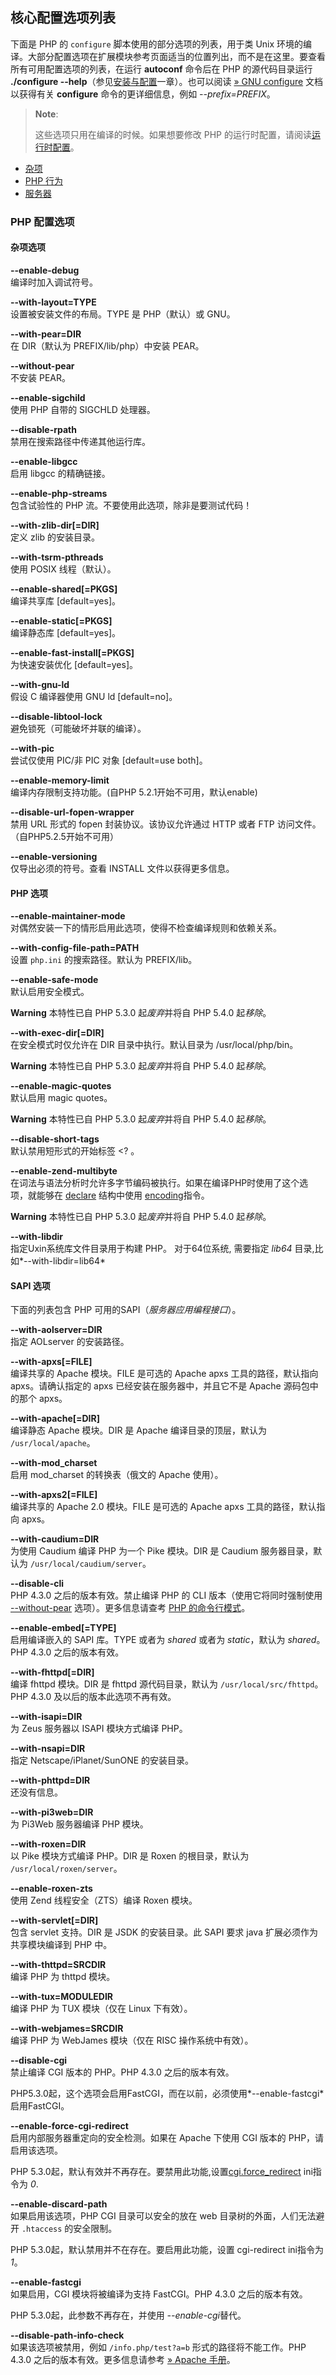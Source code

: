 核心配置选项列表
----------------

下面是 PHP 的 `configure` 脚本使用的部分选项的列表，用于类 Unix
环境的编译。大部分配置选项在扩展模块参考页面适当的位置列出，而不是在这里。要查看所有可用配置选项的列表，在运行
**autoconf** 命令后在 PHP 的源代码目录运行 **./configure
--help**（参见<a href="/install.html" class="link">安装与配置</a>一章）。也可以阅读
<a href="http://www.airs.com/ian/configure/" class="link external">» GNU configure</a>
文档以获得有关 **configure** 命令的更详细信息，例如 *--prefix=PREFIX*。

> **Note**:
>
> 这些选项只用在编译的时候。如果想要修改 PHP
> 的运行时配置，请阅读<a href="/configuration.html" class="link">运行时配置</a>。

-   <span class="simpara">
    <a href="/configure/about.html#configure.options.misc" class="link">杂项</a>
    </span>
-   <span class="simpara">
    <a href="/configure/about.html#configure.options.php" class="link">PHP 行为</a>
    </span>
-   <span class="simpara">
    <a href="/configure/about.html#configure.options.servers" class="link">服务器</a>
    </span>

### PHP 配置选项

#### 杂项选项

**--enable-debug**  
编译时加入调试符号。

**--with-layout=TYPE**  
设置被安装文件的布局。TYPE 是 PHP（默认）或 GNU。

**--with-pear=DIR**  
在 DIR（默认为 PREFIX/lib/php）中安装 PEAR。

**--without-pear**  
不安装 PEAR。

**--enable-sigchild**  
使用 PHP 自带的 SIGCHLD 处理器。

**--disable-rpath**  
禁用在搜索路径中传递其他运行库。

**--enable-libgcc**  
启用 libgcc 的精确链接。

**--enable-php-streams**  
包含试验性的 PHP 流。不要使用此选项，除非是要测试代码！

**--with-zlib-dir\[=DIR\]**  
定义 zlib 的安装目录。

**--with-tsrm-pthreads**  
使用 POSIX 线程（默认）。

**--enable-shared\[=PKGS\]**  
编译共享库 \[default=yes\]。

**--enable-static\[=PKGS\]**  
编译静态库 \[default=yes\]。

**--enable-fast-install\[=PKGS\]**  
为快速安装优化 \[default=yes\]。

**--with-gnu-ld**  
假设 C 编译器使用 GNU ld \[default=no\]。

**--disable-libtool-lock**  
避免锁死（可能破坏并联的编译）。

**--with-pic**  
尝试仅使用 PIC/非 PIC 对象 \[default=use both\]。

**--enable-memory-limit**  
编译内存限制支持功能。(自PHP 5.2.1开始不可用，默认enable)

**--disable-url-fopen-wrapper**  
禁用 URL 形式的 fopen 封装协议。该协议允许通过 HTTP 或者 FTP 访问文件。
（自PHP5.2.5开始不可用）

**--enable-versioning**  
仅导出必须的符号。查看 INSTALL 文件以获得更多信息。

#### PHP 选项

**--enable-maintainer-mode**  
对偶然安装一下的情形启用此选项，使得不检查编译规则和依赖关系。

**--with-config-file-path=PATH**  
设置 `php.ini` 的搜索路径。默认为 PREFIX/lib。

**--enable-safe-mode**  
默认启用安全模式。

**Warning**
本特性已自 PHP 5.3.0 起*废弃*并将自 PHP 5.4.0 起*移除*。

**--with-exec-dir\[=DIR\]**  
在安全模式时仅允许在 DIR 目录中执行。默认目录为 /usr/local/php/bin。

**Warning**
本特性已自 PHP 5.3.0 起*废弃*并将自 PHP 5.4.0 起*移除*。

**--enable-magic-quotes**  
默认启用 magic quotes。

**Warning**
本特性已自 PHP 5.3.0 起*废弃*并将自 PHP 5.4.0 起*移除*。

**--disable-short-tags**  
默认禁用短形式的开始标签 \<? 。

**--enable-zend-multibyte**  
在词法与语法分析时允许多字节编码被执行。如果在编译PHP时使用了这个选项，就能够在
<a href="/control-structures/declare.html" class="link">declare</a>
结构中使用
<a href="/control-structures/declare.html#control-structures.declare.encoding" class="link">encoding</a>指令。

**Warning**
本特性已自 PHP 5.3.0 起*废弃*并将自 PHP 5.4.0 起*移除*。

**--with-libdir**  
指定Uxin系统库文件目录用于构建 PHP。 对于64位系统, 需要指定 *lib64*
目录,比如*--with-libdir=lib64*

#### SAPI 选项

下面的列表包含 PHP 可用的SAPI（*服务器应用编程接口*）。

**--with-aolserver=DIR**  
指定 AOLserver 的安装路径。

**--with-apxs\[=FILE\]**  
编译共享的 Apache 模块。FILE 是可选的 Apache apxs 工具的路径，默认指向
apxs。请确认指定的 apxs 已经安装在服务器中，并且它不是 Apache
源码包中的那个 apxs。

**--with-apache\[=DIR\]**  
编译静态 Apache 模块。DIR 是 Apache 编译目录的顶层，默认为
`/usr/local/apache`。

**--with-mod\_charset**  
启用 mod\_charset 的转换表（俄文的 Apache 使用）。

**--with-apxs2\[=FILE\]**  
编译共享的 Apache 2.0 模块。FILE 是可选的 Apache apxs
工具的路径，默认指向 apxs。

**--with-caudium=DIR**  
为使用 Caudium 编译 PHP 为一个 Pike 模块。DIR 是 Caudium
服务器目录，默认为 `/usr/local/caudium/server`。

**--disable-cli**  
PHP 4.3.0 之后的版本有效。禁止编译 PHP 的 CLI 版本（使用它将同时强制使用
<a href="/configure/about.html#configure.without-pear" class="link">--without-pear</a>
选项）。更多信息请查考
<a href="/features/commandline.html" class="link">PHP 的命令行模式</a>。

**--enable-embed\[=TYPE\]**  
启用编译嵌入的 SAPI 库。TYPE 或者为 *shared* 或者为 *static*，默认为
*shared*。PHP 4.3.0 之后的版本有效。

**--with-fhttpd\[=DIR\]**  
编译 fhttpd 模块。DIR 是 fhttpd 源代码目录，默认为
`/usr/local/src/fhttpd`。PHP 4.3.0 及以后的版本此选项不再有效。

**--with-isapi=DIR**  
为 Zeus 服务器以 ISAPI 模块方式编译 PHP。

**--with-nsapi=DIR**  
指定 Netscape/iPlanet/SunONE 的安装目录。

**--with-phttpd=DIR**  
还没有信息。

**--with-pi3web=DIR**  
为 Pi3Web 服务器编译 PHP 模块。

**--with-roxen=DIR**  
以 Pike 模块方式编译 PHP。DIR 是 Roxen 的根目录，默认为
`/usr/local/roxen/server`。

**--enable-roxen-zts**  
使用 Zend 线程安全（ZTS）编译 Roxen 模块。

**--with-servlet\[=DIR\]**  
包含 servlet 支持。DIR 是 JSDK 的安装目录。此 SAPI 要求 java
扩展必须作为共享模块编译到 PHP 中。

**--with-thttpd=SRCDIR**  
编译 PHP 为 thttpd 模块。

**--with-tux=MODULEDIR**  
编译 PHP 为 TUX 模块（仅在 Linux 下有效）。

**--with-webjames=SRCDIR**  
编译 PHP 为 WebJames 模块（仅在 RISC 操作系统中有效）。

**--disable-cgi**  
禁止编译 CGI 版本的 PHP。PHP 4.3.0 之后的版本有效。

PHP5.3.0起，这个选项会启用FastCGI，而在以前，必须使用*--enable-fastcgi*启用FastCGI。

**--enable-force-cgi-redirect**  
启用内部服务器重定向的安全检测。如果在 Apache 下使用 CGI 版本的
PHP，请启用该选项。

PHP
5.3.0起，默认有效并不再存在。要禁用此功能,设置<a href="/ini/core.html#ini.cgi.force-redirect" class="link">cgi.force_redirect</a>
ini指令为 *0*.

**--enable-discard-path**  
如果启用该选项，PHP CGI 目录可以安全的放在 web
目录树的外面，人们无法避开 `.htaccess` 的安全限制。

PHP 5.3.0起，默认禁用并不在存在。要启用此功能，设置 cgi-redirect
ini指令为*1*。

**--enable-fastcgi**  
如果启用，CGI 模块将被编译为支持 FastCGI。PHP 4.3.0 之后的版本有效。

PHP 5.3.0起，此参数不再存在，并使用 *--enable-cgi*替代。

**--disable-path-info-check**  
如果该选项被禁用，例如 `/info.php/test?a=b` 形式的路径将不能工作。PHP
4.3.0 之后的版本有效。更多信息请参考
<a href="http://httpd.apache.org/docs/current/mod/core.html#acceptpathinfo" class="link external">» Apache 手册</a>。
